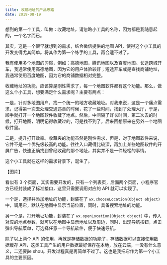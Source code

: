 ```yaml
---
title: 收藏地址的产品思路
date: 2019-08-19
---
```


想到的第一个工具，叫做：收藏地址。请忽略小工具的名称，因为都是我随意起的，一个名字而已。

其实，这是一个很早就想到的需求，结合微信提供的地图 API，使得这个小工具的开发变得尤其简单。将其作为第一个练手的工具，再合适不过了。

我有使用多个地图的习惯，例如：高德地图，腾讯地图以及百度地图。长途跨城开车，我通常使用高德地图，因为它的用户体验较好；短途开车或是查找商铺地址，我通常使用百度地图，因为它的商铺数据相对完整。

收藏地址的功能，应该算是刚性需求了，每一个地图软件都有这个功能。那么，做这么个小工具，想要满足什么需求呢？主要有两点：

一是，针对多地图用户，找一个统一的地方收藏地址。对我来说，这是一个痛点需求，记得第一次去处理交通违章的时候，花了一些时间，找到了处理大厅，于是，顺手就打开一个地图软件收藏了地点。然后，中间隔了好长时间，第二次去的时候，打开地图，明明记得收藏过的，可是找不到了，后来回想原来在另外一个地图软件里。

二是，提升打开效率。收藏夹的功能虽然是刚性需求，但是，对于地图软件来说，它并不是一个优先级较高的功能。往往入口藏得比较深，再加上某些地图软件的开屏广告，快速正确找到曾经收藏的那个地址，其实并不是一件轻松的事情。

这个小工具就在这样的需求背景下，诞生了。

【图片】

看似有 3 个页面，其实需要开发的，只有一个列表页，后面两个页面，小程序官方已经封装成了标准接口，这里只需要调用对应的 API 就可以实现了。

一个是，选择并添加地址的功能，封装在了 `wx.chooseLocation(Object object)` 中，调用它，默认在地图中显示当前位置，同时，具备搜索地址的功能。

另一个是，打开地址功能，封装在了 `wx.openLocation(Object object)` 中，传入对应的地点参数，就可以在地图中显示地址以及周边，同时，出现导航按钮，点击弹出导航菜单，可选择任意一个导航软件，便于快速导航。

除了以上两个 API 的使用，再就是存储数据的功能了，存储数据可以直接使用数据缓存 API，这类工具产生的用户数据最好保存在本地，放在云端，一没有什么意义，二还要jie shou。开发过程真是再简单不过了。这也是我把它作为第一个小工具的主要原因。



